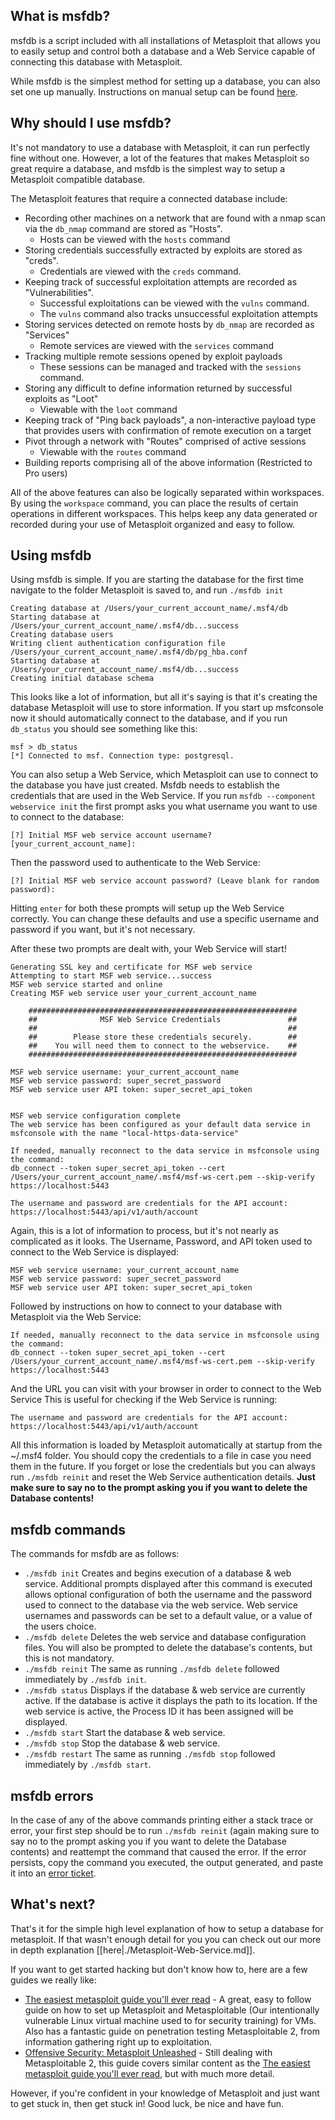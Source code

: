 ## What is msfdb?
msfdb is a script included with all installations of Metasploit that allows you to easily setup and control both a database and a Web Service capable of connecting this database with Metasploit.

While msfdb is the simplest method for setting up a database, you can also set one up manually. Instructions on manual setup can be found [here](https://metasploit.help.rapid7.com/docs/managing-the-database).

## Why should I use msfdb?
It's not mandatory to use a database with Metasploit, it can run perfectly fine without one. However, a lot of the features that makes Metasploit so great require a database, and msfdb is the simplest way to setup a Metasploit compatible database.

The Metasploit features that require a connected database include:
* Recording other machines on a network that are found with a nmap scan via the `db_nmap` command are stored as "Hosts".
  * Hosts can be viewed with the `hosts` command
* Storing credentials successfully extracted by exploits are stored as "creds".
  * Credentials are viewed with the `creds` command.
* Keeping track of successful exploitation attempts are recorded as "Vulnerabilities".
  * Successful exploitations can be viewed with the `vulns` command.
  * The `vulns` command also tracks unsuccessful exploitation attempts
* Storing services detected on remote hosts by `db_nmap` are recorded as "Services"
  * Remote services are viewed with the `services` command
* Tracking multiple remote sessions opened by exploit payloads
  * These sessions can be managed and tracked with the `sessions` command.
* Storing any difficult to define information returned by successful exploits as "Loot"
  * Viewable with the `loot` command
* Keeping track of "Ping back payloads", a non-interactive payload type that provides users with confirmation of remote execution on a target
* Pivot through a network with "Routes" comprised of active sessions
  * Viewable with the `routes` command
* Building reports comprising all of the above information (Restricted to Pro users)

All of the above features can also be logically separated within workspaces. By using the `workspace` command, you can place the results of certain operations in different workspaces. This helps keep any data generated or recorded during your use of Metasploit organized and easy to follow.

## Using msfdb

Using msfdb is simple. If you are starting the database for the first time navigate to the folder Metasploit is saved to, and run `./msfdb init`
```
Creating database at /Users/your_current_account_name/.msf4/db
Starting database at /Users/your_current_account_name/.msf4/db...success
Creating database users
Writing client authentication configuration file /Users/your_current_account_name/.msf4/db/pg_hba.conf
Starting database at /Users/your_current_account_name/.msf4/db...success
Creating initial database schema
```

This looks like a lot of information, but all it's saying is that it's creating the database Metasploit will use to store information.  If you start up msfconsole now it should automatically connect to the database, and if you run `db_status` you should see something like this:

```
msf > db_status
[*] Connected to msf. Connection type: postgresql.
```

You can also setup a Web Service, which Metasploit can use to connect to the database you have just created.  Msfdb needs to establish the credentials that are used in the Web Service. If you run `msfdb --component webservice init` the first prompt asks you what username you want to use to connect to the database:

```
[?] Initial MSF web service account username? [your_current_account_name]:
```

Then the password used to authenticate to the Web Service:

```
[?] Initial MSF web service account password? (Leave blank for random password):
```

Hitting `enter` for both these prompts will setup up the Web Service correctly. You can change these defaults and use a specific username and password if you want, but it's not necessary.

After these two prompts are dealt with, your Web Service will start!

```
Generating SSL key and certificate for MSF web service
Attempting to start MSF web service...success
MSF web service started and online
Creating MSF web service user your_current_account_name

    ############################################################
    ##              MSF Web Service Credentials               ##
    ##                                                        ##
    ##        Please store these credentials securely.        ##
    ##    You will need them to connect to the webservice.    ##
    ############################################################

MSF web service username: your_current_account_name
MSF web service password: super_secret_password
MSF web service user API token: super_secret_api_token


MSF web service configuration complete
The web service has been configured as your default data service in msfconsole with the name "local-https-data-service"

If needed, manually reconnect to the data service in msfconsole using the command:
db_connect --token super_secret_api_token --cert /Users/your_current_account_name/.msf4/msf-ws-cert.pem --skip-verify https://localhost:5443

The username and password are credentials for the API account:
https://localhost:5443/api/v1/auth/account
```

Again, this is a lot of information to process, but it's not nearly as complicated as it looks. The Username, Password, and API token used to connect to the Web Service is displayed:

```
MSF web service username: your_current_account_name
MSF web service password: super_secret_password
MSF web service user API token: super_secret_api_token
```

Followed by instructions on how to connect to your database with Metasploit via the Web Service:

```
If needed, manually reconnect to the data service in msfconsole using the command:
db_connect --token super_secret_api_token --cert /Users/your_current_account_name/.msf4/msf-ws-cert.pem --skip-verify https://localhost:5443
```

And the URL you can visit with your browser in order to connect to the Web Service  This is useful for checking if the Web Service is running:

```
The username and password are credentials for the API account:
https://localhost:5443/api/v1/auth/account
```

All this information is loaded by Metasploit automatically at startup from the ~/.msf4 folder. You should copy the credentials to a file in case you need them in the future. If you forget or lose the credentials but you can always run `./msfdb reinit` and reset the Web Service authentication details. **Just make sure to say no to the prompt asking you if you want to delete the Database contents!**

## msfdb commands

The commands for msfdb are as follows:
*   `./msfdb init`     Creates and begins execution of a database & web service. Additional prompts displayed after this command is executed allows optional configuration of both the username and the password used to connect to the database via the web service. Web service usernames and passwords can be set to a default value, or a value of the users choice.
*   `./msfdb delete`   Deletes the web service and database configuration files. You will also be prompted to delete the database's contents, but this is not mandatory.
*   `./msfdb reinit`   The same as running `./msfdb delete` followed immediately by `./msfdb init`.
*   `./msfdb status`   Displays if the database & web service are currently active. If the database is active it displays the path to its location. If the web service is active, the Process ID it has been assigned will be displayed.
*   `./msfdb start`    Start the database & web service.
*   `./msfdb stop`     Stop the database & web service.
*   `./msfdb restart`  The same as running `./msfdb stop` followed immediately by `./msfdb start`.

## msfdb errors

In the case of any of the above commands printing either a stack trace or error, your first step should be to run `./msfdb reinit` (again making sure to say no to the prompt asking you if you want to delete the Database contents) and reattempt the command that caused the error. If the error persists, copy the command you executed, the output generated, and paste it into an [error ticket](https://github.com/rapid7/metasploit-framework/issues/new/choose).

## What's next?
That's it for the simple high level explanation of how to setup a database for metasploit. If that wasn't enough detail for you you can check out our more in depth explanation [[here|./Metasploit-Web-Service.md]].

If you want to get started hacking but don't know how to, here are a few guides we really like:
* [The easiest metasploit guide you'll ever read](https://www.exploit-db.com/docs/english/44040-the-easiest-metasploit-guide-you%E2%80%99ll-ever-read.pdf) - A great, easy to follow guide on how to set up Metasploit and Metasploitable (Our intentionally vulnerable Linux virtual machine used to for security training) for VMs. Also has a fantastic guide on penetration testing Metasploitable 2, from information gathering right up to exploitation.
* [Offensive Security: Metasploit Unleashed](https://www.offensive-security.com/metasploit-unleashed/) - Still dealing with Metasploitable 2, this guide covers similar content as the [The easiest metasploit guide you'll ever read](https://www.exploit-db.com/docs/english/44040-the-easiest-metasploit-guide-you%E2%80%99ll-ever-read.pdf), but with much more detail.

However, if you're confident in your knowledge of Metasploit and just want to get stuck in, then get stuck in! Good luck, be nice and have fun.

